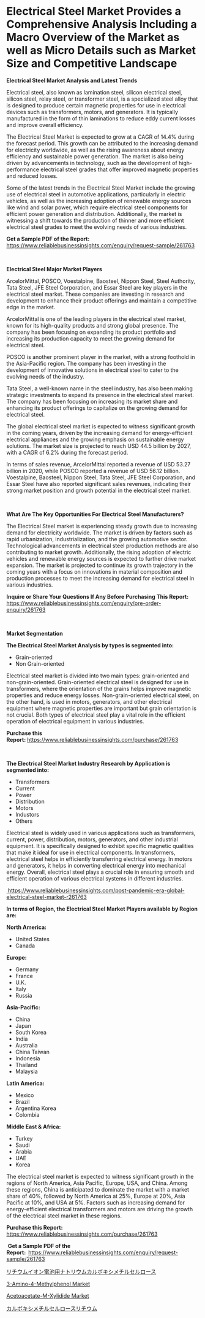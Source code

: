 <p><h1>Electrical Steel Market Provides a Comprehensive Analysis Including a Macro Overview of the Market as well as Micro Details such as Market Size and Competitive Landscape</h1></p><p><strong>Electrical Steel Market Analysis and Latest Trends</strong></p>
<p><p>Electrical steel, also known as lamination steel, silicon electrical steel, silicon steel, relay steel, or transformer steel, is a specialized steel alloy that is designed to produce certain magnetic properties for use in electrical devices such as transformers, motors, and generators. It is typically manufactured in the form of thin laminations to reduce eddy current losses and improve overall efficiency.</p><p>The Electrical Steel Market is expected to grow at a CAGR of 14.4% during the forecast period. This growth can be attributed to the increasing demand for electricity worldwide, as well as the rising awareness about energy efficiency and sustainable power generation. The market is also being driven by advancements in technology, such as the development of high-performance electrical steel grades that offer improved magnetic properties and reduced losses.</p><p>Some of the latest trends in the Electrical Steel Market include the growing use of electrical steel in automotive applications, particularly in electric vehicles, as well as the increasing adoption of renewable energy sources like wind and solar power, which require electrical steel components for efficient power generation and distribution. Additionally, the market is witnessing a shift towards the production of thinner and more efficient electrical steel grades to meet the evolving needs of various industries.</p></p>
<p><strong>Get a Sample PDF of the Report:&nbsp;</strong> <a href="https://www.reliablebusinessinsights.com/enquiry/request-sample/261763">https://www.reliablebusinessinsights.com/enquiry/request-sample/261763</a></p>
<p>&nbsp;</p>
<p><strong>Electrical Steel Major Market Players</strong></p>
<p><p>ArcelorMittal, POSCO, Voestalpine, Baosteel, Nippon Steel, Steel Authority, Tata Steel, JFE Steel Corporation, and Essar Steel are key players in the electrical steel market. These companies are investing in research and development to enhance their product offerings and maintain a competitive edge in the market.</p><p>ArcelorMittal is one of the leading players in the electrical steel market, known for its high-quality products and strong global presence. The company has been focusing on expanding its product portfolio and increasing its production capacity to meet the growing demand for electrical steel.</p><p>POSCO is another prominent player in the market, with a strong foothold in the Asia-Pacific region. The company has been investing in the development of innovative solutions in electrical steel to cater to the evolving needs of the industry.</p><p>Tata Steel, a well-known name in the steel industry, has also been making strategic investments to expand its presence in the electrical steel market. The company has been focusing on increasing its market share and enhancing its product offerings to capitalize on the growing demand for electrical steel.</p><p>The global electrical steel market is expected to witness significant growth in the coming years, driven by the increasing demand for energy-efficient electrical appliances and the growing emphasis on sustainable energy solutions. The market size is projected to reach USD 44.5 billion by 2027, with a CAGR of 6.2% during the forecast period.</p><p>In terms of sales revenue, ArcelorMittal reported a revenue of USD 53.27 billion in 2020, while POSCO reported a revenue of USD 56.12 billion. Voestalpine, Baosteel, Nippon Steel, Tata Steel, JFE Steel Corporation, and Essar Steel have also reported significant sales revenues, indicating their strong market position and growth potential in the electrical steel market.</p></p>
<p>&nbsp;</p>
<p><strong>What Are The Key Opportunities For Electrical Steel Manufacturers?</strong></p>
<p><p>The Electrical Steel market is experiencing steady growth due to increasing demand for electricity worldwide. The market is driven by factors such as rapid urbanization, industrialization, and the growing automotive sector. Technological advancements in electrical steel production methods are also contributing to market growth. Additionally, the rising adoption of electric vehicles and renewable energy sources is expected to further drive market expansion. The market is projected to continue its growth trajectory in the coming years with a focus on innovations in material composition and production processes to meet the increasing demand for electrical steel in various industries.</p></p>
<p><strong>Inquire or Share Your Questions If Any Before Purchasing This Report:</strong> <a href="https://www.reliablebusinessinsights.com/enquiry/pre-order-enquiry/261763">https://www.reliablebusinessinsights.com/enquiry/pre-order-enquiry/261763</a></p>
<p>&nbsp;</p>
<p><strong>Market Segmentation</strong></p>
<p><strong>The Electrical Steel Market Analysis by types is segmented into:</strong></p>
<p><ul><li>Grain-oriented</li><li>Non Grain-oriented</li></ul></p>
<p><p>Electrical steel market is divided into two main types: grain-oriented and non-grain-oriented. Grain-oriented electrical steel is designed for use in transformers, where the orientation of the grains helps improve magnetic properties and reduce energy losses. Non-grain-oriented electrical steel, on the other hand, is used in motors, generators, and other electrical equipment where magnetic properties are important but grain orientation is not crucial. Both types of electrical steel play a vital role in the efficient operation of electrical equipment in various industries.</p></p>
<p><strong>Purchase this Report:&nbsp;</strong><a href="https://www.reliablebusinessinsights.com/purchase/261763">https://www.reliablebusinessinsights.com/purchase/261763</a></p>
<p>&nbsp;</p>
<p><strong>The Electrical Steel Market Industry Research by Application is segmented into:</strong></p>
<p><ul><li>Transformers</li><li>Current</li><li>Power</li><li>Distribution</li><li>Motors</li><li>Industors</li><li>Others</li></ul></p>
<p><p>Electrical steel is widely used in various applications such as transformers, current, power, distribution, motors, generators, and other industrial equipment. It is specifically designed to exhibit specific magnetic qualities that make it ideal for use in electrical components. In transformers, electrical steel helps in efficiently transferring electrical energy. In motors and generators, it helps in converting electrical energy into mechanical energy. Overall, electrical steel plays a crucial role in ensuring smooth and efficient operation of various electrical systems in different industries.</p></p>
<p><a href="https://www.reliablebusinessinsights.com/post-pandemic-era-global-electrical-steel-market-r261763">&nbsp;https://www.reliablebusinessinsights.com/post-pandemic-era-global-electrical-steel-market-r261763</a></p>
<p><strong>In terms of Region, the Electrical Steel Market Players available by Region are:</strong></p>
<p>
    <p> <strong> North America: </strong>
        <ul>
            <li>United States</li>
            <li>Canada</li>
        </ul>
        </p> 
    <p> <strong> Europe: </strong>
        <ul>
            <li>Germany</li>
            <li>France</li>
            <li>U.K.</li>
            <li>Italy</li>
            <li>Russia</li>
        </ul>
        </p> 
    <p> <strong> Asia-Pacific: </strong>
        <ul>
            <li>China</li>
            <li>Japan</li>
            <li>South Korea</li>
            <li>India</li>
            <li>Australia</li>
            <li>China Taiwan</li>
            <li>Indonesia</li>
            <li>Thailand</li>
            <li>Malaysia</li>
        </ul>
        </p> 
    <p> <strong> Latin America: </strong>
        <ul>
            <li>Mexico</li>
            <li>Brazil</li>
            <li>Argentina Korea</li>
            <li>Colombia</li>
        </ul>
        </p> 
    <p> <strong> Middle East & Africa: </strong>
        <ul>
            <li>Turkey</li>
            <li>Saudi</li>
            <li>Arabia</li>
            <li>UAE</li>
            <li>Korea</li>
        </ul>
    </p>
    </p>
<p><p>The electrical steel market is expected to witness significant growth in the regions of North America, Asia Pacific, Europe, USA, and China. Among these regions, China is anticipated to dominate the market with a market share of 40%, followed by North America at 25%, Europe at 20%, Asia Pacific at 10%, and USA at 5%. Factors such as increasing demand for energy-efficient electrical transformers and motors are driving the growth of the electrical steel market in these regions.</p></p>
<p><strong>Purchase this Report: </strong><a href="https://www.reliablebusinessinsights.com/purchase/261763">https://www.reliablebusinessinsights.com/purchase/261763</a></p>
<p>&nbsp;<strong>Get a Sample PDF of the Report:&nbsp;&nbsp;</strong><a href="https://www.reliablebusinessinsights.com/enquiry/request-sample/261763">https://www.reliablebusinessinsights.com/enquiry/request-sample/261763</a></p>
<p><strong></strong></p>
<p><p><a href="https://github.com/oafhukehf4709715/Market-Research-Report-List-2/blob/main/5135604118903.md">リチウムイオン電池用ナトリウムカルボキシメチルセルロース</a></p><p><a href="https://github.com/ayamsauke86/Market-Research-Report-List-1/blob/main/3-amino-4-methylphenol-market.md">3-Amino-4-Methylphenol Market</a></p><p><a href="https://github.com/airdrophunter675/Market-Research-Report-List-1/blob/main/acetoacetate-m-xylidide-market.md">Acetoacetate-M-Xylidide Market</a></p><p><a href="https://github.com/LuzHills1972/Market-Research-Report-List-1/blob/main/9081036118902.md">カルボキシメチルセルロースリチウム</a></p></p>